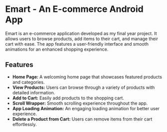 # Emart - An E-commerce Android App

Emart is an e-commerce application developed as my final year project. It allows users to browse products, add items to their cart, and manage their cart with ease. The app features a user-friendly interface and smooth animations for an enhanced shopping experience.

## Features

- **Home Page:** A welcoming home page that showcases featured products and categories.
- **View Products:** Users can browse through a variety of products with detailed information.
- **Add to Cart:** Easily add products to the shopping cart.
- **Scroll Wrapper:** Smooth scrolling experience throughout the app.
- **App Loading Animation:** An engaging loading animation for better user experience.
- **Delete a Product from Cart:** Users can remove items from their cart effortlessly.
